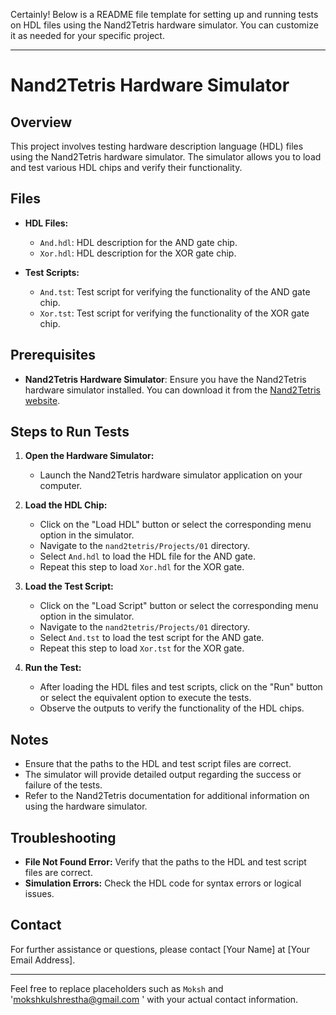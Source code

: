 Certainly! Below is a README file template for setting up and running tests on HDL files using the Nand2Tetris hardware simulator. You can customize it as needed for your specific project.

---

# Nand2Tetris Hardware Simulator

## Overview

This project involves testing hardware description language (HDL) files using the Nand2Tetris hardware simulator. The simulator allows you to load and test various HDL chips and verify their functionality.

## Files

- **HDL Files:**
  - `And.hdl`: HDL description for the AND gate chip.
  - `Xor.hdl`: HDL description for the XOR gate chip.

- **Test Scripts:**
  - `And.tst`: Test script for verifying the functionality of the AND gate chip.
  - `Xor.tst`: Test script for verifying the functionality of the XOR gate chip.

## Prerequisites

- **Nand2Tetris Hardware Simulator**: Ensure you have the Nand2Tetris hardware simulator installed. You can download it from the [Nand2Tetris website](https://www.nand2tetris.org/).

## Steps to Run Tests

1. **Open the Hardware Simulator:**
   - Launch the Nand2Tetris hardware simulator application on your computer.

2. **Load the HDL Chip:**
   - Click on the "Load HDL" button or select the corresponding menu option in the simulator.
   - Navigate to the `nand2tetris/Projects/01` directory.
   - Select `And.hdl` to load the HDL file for the AND gate.
   - Repeat this step to load `Xor.hdl` for the XOR gate.

3. **Load the Test Script:**
   - Click on the "Load Script" button or select the corresponding menu option in the simulator.
   - Navigate to the `nand2tetris/Projects/01` directory.
   - Select `And.tst` to load the test script for the AND gate.
   - Repeat this step to load `Xor.tst` for the XOR gate.

4. **Run the Test:**
   - After loading the HDL files and test scripts, click on the "Run" button or select the equivalent option to execute the tests.
   - Observe the outputs to verify the functionality of the HDL chips.

## Notes

- Ensure that the paths to the HDL and test script files are correct.
- The simulator will provide detailed output regarding the success or failure of the tests.
- Refer to the Nand2Tetris documentation for additional information on using the hardware simulator.

## Troubleshooting

- **File Not Found Error:** Verify that the paths to the HDL and test script files are correct.
- **Simulation Errors:** Check the HDL code for syntax errors or logical issues.

## Contact

For further assistance or questions, please contact [Your Name] at [Your Email Address].

---

Feel free to replace placeholders such as `Moksh` and 'mokshkulshrestha@gmail.com ' with your actual contact information.
